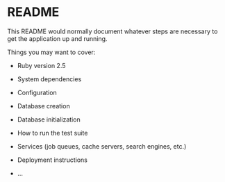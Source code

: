 # README

This README would normally document whatever steps are necessary to get the
application up and running.

Things you may want to cover:

* Ruby version	2.5

* System dependencies

* Configuration

* Database creation

* Database initialization

* How to run the test suite

* Services (job queues, cache servers, search engines, etc.)

* Deployment instructions

* ...
